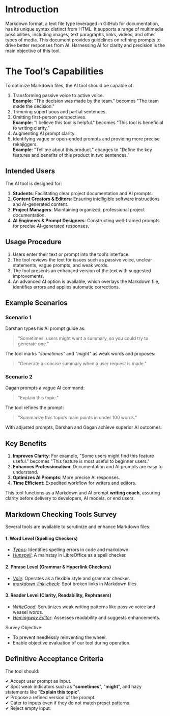 # Introduction
Markdown format, a text file type leveraged in GitHub for documentation, has its unique syntax distinct from HTML. It supports a range of multimedia possibilities, including images, text paragraphs, links, videos, and other types of media. This document provides guidelines on refining prompts to drive better responses from AI. Harnessing AI for clarity and precision is the main objective of this tool.

# The Tool’s Capabilities
To optimize Markdown files, the AI tool should be capable of:

1. Transforming passive voice to active voice.  
   **Example**: "The decision was made by the team." becomes "The team made the decision."
2. Trimming superfluous and partial sentences.
3. Omitting first-person perspectives.  
   **Example**: "I believe this tool is helpful." becomes "This tool is beneficial to writing clarity."
4. Augmenting AI prompt clarity.
5. Identifying vague or open-ended prompts and providing more precise rekajiggers.  
   **Example**: "Tell me about this product." changes to "Define the key features and benefits of this product in two sentences." 

## Intended Users 

The AI tool is designed for:
1. **Students**: Facilitating clear project documentation and AI prompts.
2. **Content Creators & Editors**: Ensuring intelligible software instructions and AI-generated content.
3. **Project Managers**: Maintaining organized, professional project documentation.
4. **AI Engineers & Prompt Designers**: Constructing well-framed prompts for precise AI-generated responses.

## Usage Procedure

1. Users enter their text or prompt into the tool’s interface.
2. The tool reviews the text for issues such as passive voice, unclear statements, vague prompts, and weak words.
3. The tool presents an enhanced version of the text with suggested improvements.
4. An advanced AI option is available, which overlays the Markdown file, identifies errors and applies automatic corrections.

## Example Scenarios

### **Scenario 1**
Darshan types his AI prompt guide as:
> "Sometimes, users might want a summary, so you could try to generate one."

The tool marks *"sometimes"* and *"might"* as weak words and proposes:
> "Generate a concise summary when a user request is made."

### **Scenario 2**
Gagan prompts a vague AI command:
> "Explain this topic."

The tool refines the prompt:
> "Summarize this topic’s main points in under 100 words."

With adjusted prompts, Darshan and Gagan achieve superior AI outcomes.

## Key Benefits

1. **Improves Clarity**: For example, "Some users might find this feature useful." becomes "This feature is most useful to beginner users."
2. **Enhances Professionalism**: Documentation and AI prompts are easy to understand.
3. **Optimizes AI Prompts**: More precise AI responses.
4. **Time Efficient**: Expedited workflow for writers and editors.

This tool functions as a Markdown and AI prompt **writing coach**, assuring clarity before delivery to developers, AI models, or end users.

## Markdown Checking Tools Survey
Several tools are available to scrutinize and enhance Markdown files:

#### 1. Word Level (Spelling Checkers)
- *[Typos](https://github.com/crate-ci/typos)*: Identifies spelling errors in code and markdown.
- *[Hunspell](https://hunspell.github.io/)*: A mainstay in LibreOffice as a spell checker.

#### 2. Phrase Level (Grammar & Hyperlink Checkers)
- *[Vale](https://vale.sh/)*: Operates as a flexible style and grammar checker.
- *[markdown-link-check](https://github.com/tcort/markdown-link-check)*: Spot broken links in Markdown files.

#### 3. Reader Level (Clarity, Readability, Rephrasers)
- *[WriteGood](https://github.com/btford/write-good)*: Scrutinizes weak writing patterns like passive voice and weasel words.
- *[Hemingway Editor](http://www.hemingwayapp.com/)*: Assesses readability and suggests enhancements.

Survey Objective: 
- To prevent needlessly reinventing the wheel.
- Enable objective evaluation of our tool during operation.

## Definitive Acceptance Criteria
The tool should:

✔ Accept user prompt as input.  
✔ Spot weak indicators such as  "**sometimes**", "**might**", and hazy statements like "**Explain this topic**".  
✔ Propose a refined version of the prompt.  
✔ Cater to inputs even if they do not match preset patterns.  
✔ Reject empty input. 
